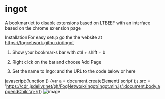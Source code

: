 # ingot
A bookmarklet to disable extensions based on LTBEEF with an interface based on the chrome extension page

Installation
For easy setup go the the website at https://fognetwork.github.io/Ingot

1. Show your bookmarks bar with ctrl + shift + b

2. Right click on the bar and choose Add Page

3. Set the name to Ingot and the URL to the code below or here

javascript:(function () {var a = document.createElement('script');a.src = 'https://cdn.jsdelivr.net/gh/FogNetwork/Ingot/ingot.min.js';document.body.appendChild(a);}())
![image](https://user-images.githubusercontent.com/113722051/203906340-2dd90593-7bce-4539-9fa7-cf83a8ca87a0.png)

